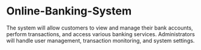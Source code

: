 # Online-Banking-System
The system will allow customers to view and manage their bank accounts,  perform transactions, and access various banking services. Administrators will handle user  management, transaction monitoring, and system settings.
